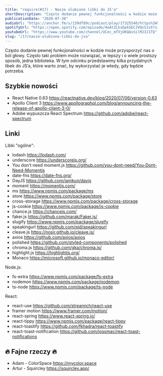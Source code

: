 ```yaml
---
title: "require(#17) - Nasze ulubione libki do JS'a"
shortDescription: "Często dodanie pewnej funkcjonalności w kodzie może przysporzyć nas o ból głowy. Często taki problem może rozwiązać, w lepszy i o wiele prostszy sposób, jedna biblioteka. W tym odcinku przedstawimy kilka przydatnych libek do JS’a, które warto znać, by wykorzystać je wtedy, gdy będzie potrzeba."
publicationDate: "2020-07-30"
audioUrl: "https://anchor.fm/s/139df89c/podcast/play/17325540/https%3A%2F%2Fd3ctxlq1ktw2nl.cloudfront.net%2Fstaging%2F2020-6-30%2F16e8c543-086a-cee2-90d8-62aba95bb2e7.mp3"
spotifyUrl: "https://open.spotify.com/episode/4eAtZLhsDpkSECJVQsSJsX?si=hxAXWUp-Qiuswb8VeD67yA"
youtubeUrl: "https://www.youtube.com/channel/UCec_mTVjUKQAsSilMJ3J1TQ"
slug: "/17/nasze-ulubione-libki-do-jsa"
---
```


Często dodanie pewnej funkcjonalności w kodzie może przysporzyć nas o ból głowy. Często taki problem może rozwiązać, w lepszy i o wiele prostszy sposób, jedna biblioteka. W tym odcinku przedstawimy kilka przydatnych libek do JS’a, które warto znać, by wykorzystać je wtedy, gdy będzie potrzeba.

## Szybkie nowości

- React Native 0.63 https://reactnative.dev/blog/2020/07/06/version-0.63
- Apollo Client 3 https://www.apollographql.com/blog/announcing-the-release-of-apollo-client-3-0/
- Adobe wypuszcza React Spectrum https://github.com/adobe/react-spectrum

## Linki

Libki "ogólne":

- lodash https://lodash.com/
- underscore https://underscorejs.org/
- You don't need moment.js https://github.com/you-dont-need/You-Dont-Need-Momentjs
- date-fns https://date-fns.org/
- DayJS https://github.com/iamkun/dayjs
- moment https://momentjs.com/
- ms https://www.npmjs.com/package/ms
- store https://www.npmjs.com/package/store
- cross-storage https://www.npmjs.com/package/cross-storage
- js-cookie https://www.npmjs.com/package/js-cookie
- chance.js https://chancejs.com/
- faker.js https://github.com/marak/Faker.js/
- slugify https://www.npmjs.com/package/slugify
- speakingurl https://github.com/pid/speakingurl
- cleave.js https://nosir.github.io/cleave.js/
- axios https://github.com/axios/axios
- polished https://github.com/styled-components/polished
- chroma.js https://github.com/gka/chroma.js/
- highlight.js https://highlightjs.org/
- Monaco https://microsoft.github.io/monaco-editor/

Node.js:

- fs-extra https://www.npmjs.com/package/fs-extra
- nodemon https://www.npmjs.com/package/nodemon
- ts-node https://www.npmjs.com/package/ts-node

React:

- react-use https://github.com/streamich/react-use
- framer motion https://www.framer.com/motion/
- react-spring https://www.react-spring.io/
- react-tippy https://www.npmjs.com/package/react-tippy
- react-toastify https://github.com/fkhadra/react-toastify
- react-toast-notification https://github.com/jossmac/react-toast-notifications

## 🔥 Fajne rzeczy 🔥

- Adam - ColorSpace https://mycolor.space
- Artur - Squircley https://squircley.app/
